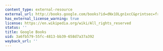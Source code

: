 ```yaml
---
content_type: external-resource
external_url: http://books.google.com/books?id=dNx1OLgn1xcC&printsec=frontcover
has_external_license_warning: true
license: https://en.wikipedia.org/wiki/All_rights_reserved
status: ''
title: Google Books
uid: 3a6fb579-55fc-4813-bb39-658d7a37a392
wayback_url: ''
---
```

